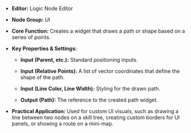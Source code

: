 - **Editor:** Logic Node Editor
    
- **Node Group:** UI
    
- **Core Function:** Creates a widget that draws a path or shape based on a series of points.
    
- **Key Properties & Settings:**
    
    - **Input (Parent, etc.):** Standard positioning inputs.
        
    - **Input (Relative Points):** A list of vector coordinates that define the shape of the path.
        
    - **Input (Line Color, Line Width):** Styling for the drawn path.
        
    - **Output (Path):** The reference to the created path widget.
        
- **Practical Application:** Used for custom UI visuals, such as drawing a line between two nodes on a skill tree, creating custom borders for UI panels, or showing a route on a mini-map.
